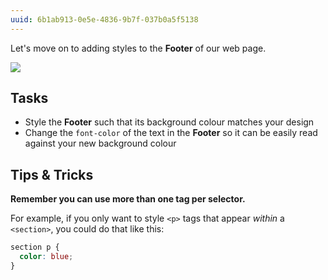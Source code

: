 ```yaml
---
uuid: 6b1ab913-0e5e-4836-9b7f-037b0a5f5138
---
```


Let's move on to adding styles to the **Footer** of our web page.

![](https://cl.ly/3K0C401C2j1m/Image%202017-09-26%20at%208.11.07%20AM.png)

## Tasks

- Style the **Footer** such that its background colour matches your design
- Change the `font-color` of the text in the **Footer** so it can be easily read against your new background colour


## Tips & Tricks

**Remember you can use more than one tag per selector.**

For example, if you only want to style `<p>` tags that appear *within* a `<section>`, you could do that like this:

```css
section p {
  color: blue;
}
```
